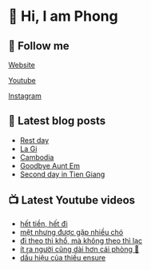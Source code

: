 # 👋 Hi, I am Phong

## 🔗 Follow me

[Website](https://phongever.xyz "Website")

[Youtube](https://www.youtube.com/@phongever "Youtube")

[Instagram](https://www.instagram.com/phongever "Instagram")

## 📝 Latest blog posts

<!-- BLOG-POST-LIST:START -->
- [Rest day](https://phongever.xyz/blog/rest-day/)
- [La Gi](https://phongever.xyz/blog/la-gi/)
- [Cambodia](https://phongever.xyz/blog/cambodia/)
- [Goodbye Aunt Em](https://phongever.xyz/blog/goodbye-aunt-em/)
- [Second day in Tien Giang](https://phongever.xyz/blog/second-day-in-tien-giang/)
<!-- BLOG-POST-LIST:END -->

## 📺 Latest Youtube videos

<!-- YOUTUBE-VIDEO-LIST:START -->
- [hết tiền, hết đi](https://www.youtube.com/shorts/GIPPeBtra1g)
- [mệt nhưng được gặp nhiều chó](https://www.youtube.com/shorts/vjJsOqQC5Bo)
- [đi theo thì khổ, mà không theo thì lạc](https://www.youtube.com/shorts/-8bj5dcgL1s)
- [ít ra người cũng dài hơn cái phòng 🥹](https://www.youtube.com/shorts/KNCXM2J761A)
- [dấu hiệu của thiếu ensure](https://www.youtube.com/shorts/46tI5I8jrF8)
<!-- YOUTUBE-VIDEO-LIST:END -->
